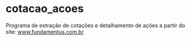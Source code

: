 # cotacao_acoes
Programa de extração de cotações e detalhamento de ações a partir do site: www.fundamentus.com.br
